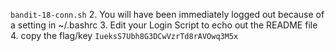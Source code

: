 `bandit-18-conn.sh`
2. You will have been immediately logged out because of a setting in ~/.bashrc
3. Edit your Login Script to echo out the README file
4. copy the flag/key `IueksS7Ubh8G3DCwVzrTd8rAVOwq3M5x`